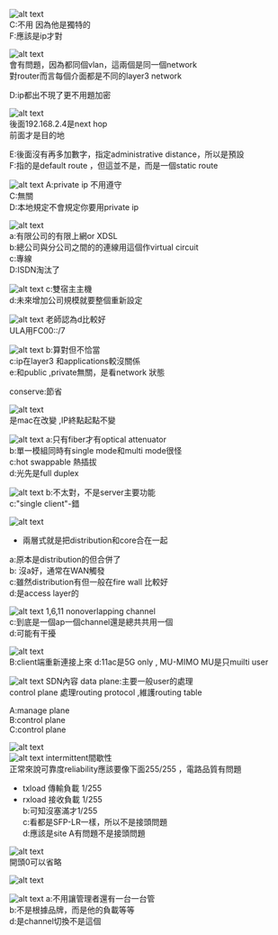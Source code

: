 ![alt text](image.png)  
C:不用 因為他是獨特的  
F:應該是ip才對  















![alt text](image-1.png)  
會有問題，因為都同個vlan，這兩個是同一個network  
對router而言每個介面都是不同的layer3 network  

D:ip都出不現了更不用題加密    





















![alt text](image-2.png)  
後面192.168.2.4是next hop    
前面才是目的地  

E:後面沒有再多加數字，指定administrative distance，所以是預設  
F:指的是default route ，但這並不是，而是一個static route     























![alt text](image-3.png)
A:private ip 不用遵守  
C:無關    
D:本地規定不會規定你要用private ip  
























![alt text](image-4.png)  
a:有限公司的有限上網or XDSL   
b:總公司與分公司之間的的連線用這個作virtual circuit  
c:專線  
D:ISDN淘汰了  
















![alt text](image-5.png)
c:雙宿主主機    
d:未來增加公司規模就要整個重新設定   


















![alt text](image-6.png)
老師認為d比較好  
ULA用FC00::/7   




























![alt text](image-7.png)
b:算對但不恰當  
c:ip在layer3 和applications較沒關係    
e:和public ,private無關，是看network 狀態  

conserve:節省  

















![alt text](image-8.png)  
是mac在改變 ,IP終點起點不變  




















![alt text](image-9.png)
a:只有fiber才有optical attenuator  
b:單一模組同時有single mode和multi mode很怪  
c:hot swappable 熱插拔  
d:光先是full duplex  
























![alt text](image-10.png)
b:不太對，不是server主要功能  
c:"single client"-錯  

















![alt text](image-11.png)  
+ 兩層式就是把distribution和core合在一起     

a:原本是distribution的但合併了  
b: 沒a好，通常在WAN觸發  
c:雖然distribution有但一般在fire wall 比較好   
d:是access layer的   
















![alt text](image-13.png)
1,6,11 nonoverlapping channel   
c:到底是一個ap一個channel還是總共共用一個  
d:可能有干擾  

















![alt text](image-14.png)  
B:client端重新連接上來
d:11ac是5G only  , MU-MIMO  MU是只muilti user    






















![alt text](image-15.png)
SDN內容
data plane:主要一般user的處理  
control plane 處理routing protocol ,維護routing table  

A:manage plane  
B:control plane  
C:control plane    
















![alt text](image-16.png)  
![alt text](image-17.png)
intermittent間歇性  
正常來說可靠度reliability應該要像下面255/255  ，電路品質有問題  
+ txload 傳輸負載 1/255  
+ rxload 接收負載 1/255  
b:可知沒塞滿才1/255  
c:看都是SFP-LR一樣，所以不是接頭問題  
d:應該是site A有問題不是接頭問題  


 
































![alt text](image-18.png)  
 開頭0可以省略  
















 ![alt text](image-19.png)  













![alt text](image-20.png)
 a:不用讓管理者還有一台一台管  
 b:不是根據品牌，而是他的負載等等  
 d:是channel切換不是這個




















